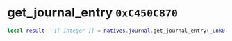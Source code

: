 # get_journal_entry `0xC450C870`

```lua
local result --[[ integer ]] = natives.journal.get_journal_entry(_unk0 --[[ integer ]])
```